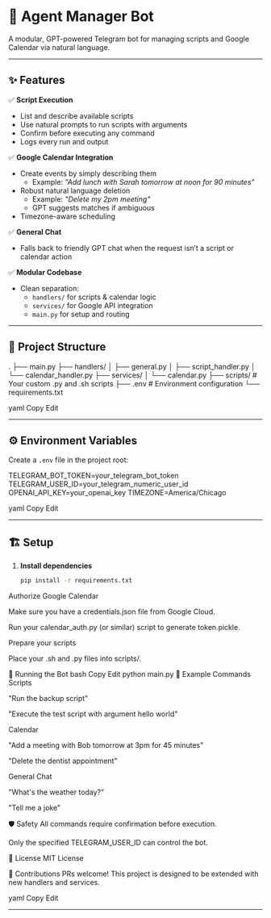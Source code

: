 # 🧠 Agent Manager Bot

A modular, GPT-powered Telegram bot for managing scripts and Google Calendar via natural language.

---

## ✨ Features

✅ **Script Execution**
- List and describe available scripts
- Use natural prompts to run scripts with arguments
- Confirm before executing any command
- Logs every run and output

✅ **Google Calendar Integration**
- Create events by simply describing them
  - Example: *"Add lunch with Sarah tomorrow at noon for 90 minutes"*
- Robust natural language deletion
  - Example: *"Delete my 2pm meeting"*
  - GPT suggests matches if ambiguous
- Timezone-aware scheduling

✅ **General Chat**
- Falls back to friendly GPT chat when the request isn’t a script or calendar action

✅ **Modular Codebase**
- Clean separation:
  - `handlers/` for scripts & calendar logic
  - `services/` for Google API integration
  - `main.py` for setup and routing

---

## 📁 Project Structure

.
├── main.py
├── handlers/
│ ├── general.py
│ ├── script_handler.py
│ └── calendar_handler.py
├── services/
│ └── calendar.py
├── scripts/ # Your custom .py and .sh scripts
├── .env # Environment configuration
└── requirements.txt

yaml
Copy
Edit

---

## ⚙️ Environment Variables

Create a `.env` file in the project root:

TELEGRAM_BOT_TOKEN=your_telegram_bot_token
TELEGRAM_USER_ID=your_telegram_numeric_user_id
OPENAI_API_KEY=your_openai_key
TIMEZONE=America/Chicago

yaml
Copy
Edit

---

## 🏗️ Setup

1. **Install dependencies**
   ```bash
   pip install -r requirements.txt
Authorize Google Calendar

Make sure you have a credentials.json file from Google Cloud.

Run your calendar_auth.py (or similar) script to generate token.pickle.

Prepare your scripts

Place your .sh and .py files into scripts/.

🚀 Running the Bot
bash
Copy
Edit
python main.py
💬 Example Commands
Scripts

"Run the backup script"

"Execute the test script with argument hello world"

Calendar

"Add a meeting with Bob tomorrow at 3pm for 45 minutes"

"Delete the dentist appointment"

General Chat

"What's the weather today?"

"Tell me a joke"

🛡️ Safety
All commands require confirmation before execution.

Only the specified TELEGRAM_USER_ID can control the bot.

📝 License
MIT License

🙌 Contributions
PRs welcome! This project is designed to be extended with new handlers and services.

yaml
Copy
Edit

---
